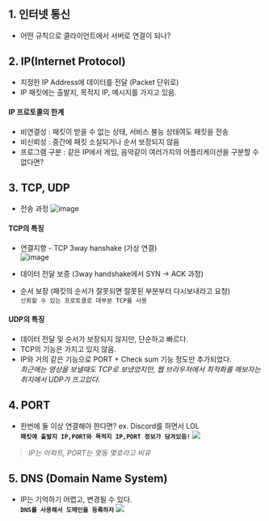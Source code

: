 
## 1. 인터넷 통신
- 어떤 규칙으로 클라이언트에서 서버로 연결이 되나?

## 2. IP(Internet Protocol)
- 지정한 IP Address에 데이터를 전달 (Packet 단위로)
- IP 패킷에는 출발지, 목적지 IP, 메시지를 가지고 있음.

#### IP 프로토콜의 한계
- 비연결성 : 패킷이 받을 수 없는 상태, 서비스 불능 상태여도 패킷을 전송
- 비신뢰성 : 중간에 패킷 소실되거나 순서 보장되지 않음
- 프로그램 구분 : 같은 IP에서 게임, 음악같이 여러가지의 어플리케이션을 구분할 수 없다면?

## 3. TCP, UDP

- 전송 과정
  ![image](https://user-images.githubusercontent.com/84575041/226154426-824a9a33-6908-4a08-afc2-6cbfb5aebced.png)


#### TCP의 특징
- 연결지향 - TCP 3way hanshake (가상 연결)  
  ![image](https://user-images.githubusercontent.com/84575041/226154521-ce956047-aef5-480c-98be-f541d156bc43.png)
 
- 데이터 전달 보증 (3way handshake에서 SYN -> ACK 과정)
- 순서 보장 (패킷의 순서가 잘못되면 잘못된 부분부터 다시보내라고 요청)  
 `신뢰할 수 있는 프로토콜로 대부분 TCP를 사용`

#### UDP의 특징
- 데이터 전달 및 순서가 보장되지 않지만, 단순하고 빠르다.
- TCP의 기능은 가지고 있지 않음.
- IP와 거의 같은 기능으로 PORT + Check sum 기능 정도만 추가되었다.  
_최근에는 영상을 보낼때도 TCP로 보냈었지만, 웹 브라우저에서 최적화를 해보자는 취지에서 UDP가 뜨고있다._ 

## 4. PORT
- 한번에 둘 이상 연결해야 한다면?
ex. Discord를 하면서 LOL  
**`패킷에 출발지 IP,PORT와 목적지 IP,PORT 정보가 담겨있음!`**
![](https://velog.velcdn.com/images/f1v3/post/2e52bf8f-a832-41ef-b966-d0b41a1e2a05/image.png)
> _IP는 아파트, PORT는 몇동 몇호라고 비유_



## 5. DNS (Domain Name System)
- IP는 기억하기 어렵고, 변경될 수 있다.  
**`DNS를 사용해서 도메인을 등록하자`**
![](https://velog.velcdn.com/images/f1v3/post/30da6d95-df3c-40f2-bb15-b515bb3638fe/image.png)
